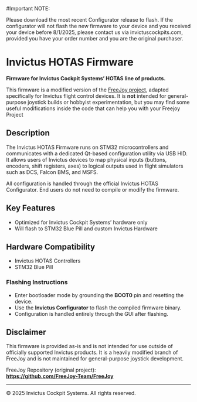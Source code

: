 #Important NOTE:

Please download the most recent Configurator release to flash.  If the configurator will not flash the new firmware to your device and you received your device before 8/1/2025, please contact us via invictuscockpits.com, provided you have your order number and you are the original purchaser.  



# Invictus HOTAS Firmware

**Firmware for Invictus Cockpit Systems’ HOTAS line of products.**

This firmware is a modified version of the [FreeJoy project](https://github.com/FreeJoy-Team/FreeJoy), adapted specifically for Invictus flight control devices. It is **not** intended for general-purpose joystick builds or hobbyist experimentation, but you may find some useful modifications inside the code that can help you with your Freejoy Project

## Description

The Invictus HOTAS Firmware runs on STM32 microcontrollers and communicates with a dedicated Qt-based configuration utility via USB HID. It allows users of Invictus devices to map physical inputs (buttons, encoders, shift registers, axes) to logical outputs used in flight simulators such as DCS, Falcon BMS, and MSFS.

All configuration is handled through the official Invictus HOTAS Configurator. End users do not need to compile or modify the firmware.

## Key Features

- Optimized for Invictus Cockpit Systems’ hardware only
- Will flash to STM32 Blue Pill and custom Invictus Hardware

## Hardware Compatibility

- Invictus HOTAS Controllers
- STM32 Blue Pill



### Flashing Instructions

- Enter bootloader mode by grounding the **BOOT0** pin and resetting the device.
- Use the **Invictus Configurator** to flash the compiled firmware binary.
- Configuration is handled entirely through the GUI after flashing.

## Disclaimer

This firmware is provided as-is and is not intended for use outside of officially supported Invictus products. It is a heavily modified branch of FreeJoy and is not maintained for general-purpose joystick development.

FreeJoy Repository (original project):  
**https://github.com/FreeJoy-Team/FreeJoy**

---

© 2025 Invictus Cockpit Systems. All rights reserved.